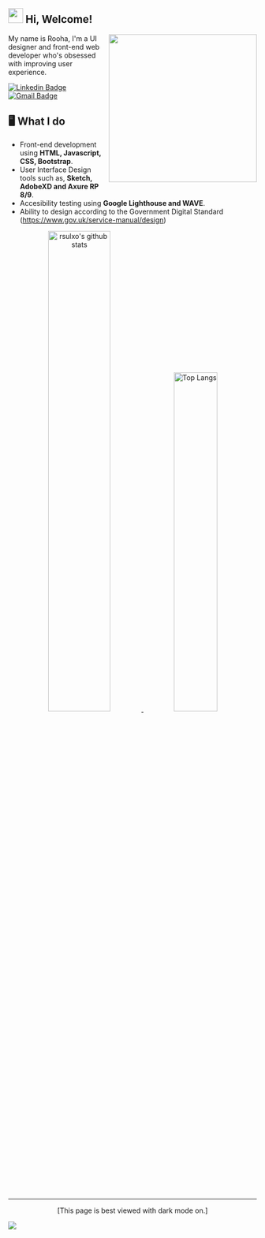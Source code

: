 <h2> <img src="https://emojis.slackmojis.com/emojis/images/1588315024/8823/hyperkitty.gif?1588315024" width="30" /> Hi, Welcome! </h2>

<img align=right width=300 src="https://media.giphy.com/media/YnS7j9pwnECXLMrI4t/giphy.gif">
My name is Rooha, I'm a UI designer and front-end web developer who's obsessed with improving user experience. 

[![Linkedin Badge](https://img.shields.io/badge/LinkedIn-0077B5?style=for-the-badge&logo=linkedin&logoColor=white&link=https://www.linkedin.com/in/haany-ali)](www.linkedin.com/in/roohas)
[![Gmail Badge](https://img.shields.io/badge/Gmail-D14836?style=for-the-badge&logo=gmail&logoColor=white&link=mailto:rooha14@gmail.com)](mailto:rooha14@gmail.com)

## 🖥️  What I do
- Front-end development using **HTML, Javascript, CSS, Bootstrap**.
- User Interface Design tools such as, **Sketch, AdobeXD and Axure RP 8/9**.
- Accesibility testing using **Google Lighthouse and WAVE**.
- Ability to design according to the Government Digital Standard (https://www.gov.uk/service-manual/design)

<div align="center">
  
<a  href="https://github.com/rsulxo"> 
  
<img alt="rsulxo's github stats" width="50%" src="https://github-readme-stats.vercel.app/api?username=rsulxo&include_all_commits=true&show_icons=true&theme=dracula&show_owner=true" href="https://github.com/rsulxo" />
<img alt="Top Langs" width="42%" src="https://github-readme-stats.vercel.app/api/top-langs/?username=rsulxo&theme=dracula&layout=compact" href="https://github.com/rsulxo" />

</a>

<hr></hr>

[This page is best viewed with dark mode on.]

</div>

![](https://visitor-badge.glitch.me/badge?page_id=rsulxo.rsulxo)
